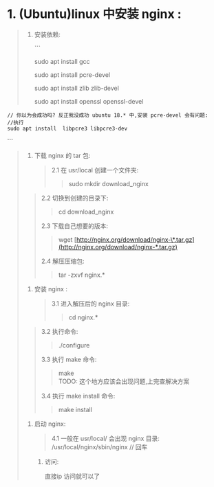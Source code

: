 # 1. \(Ubuntu\)linux 中安装 nginx :

> 1. 安装依赖:
>
>    \`\`\`
>
>     sudo apt install gcc
>
>     sudo apt install  pcre-devel
>
>     sudo apt install  zlib zlib-devel
>
>     sudo apt install  openssl openssl-devel

```text
// 你以为会成功吗? 反正我没成功 ubuntu 18.* 中,安装 pcre-devel 会有问题:
//执行 
sudo apt install  libpcre3 libpcre3-dev 
```

\`\`\`

> 1. 下载 nginx 的 tar 包:
>
>    > 2.1 在 usr/local 创建一个文件夹:
>    >
>    > > sudo mkdir download\_nginx
>
> > 2.2 切换到创建的目录下:
> >
> > > cd download\_nginx
> >
> > 2.3 下载自己想要的版本:
> >
> > > wget [http://nginx.org/download/nginx-\*.tar.gz](http://nginx.org/download/nginx-*.tar.gz)
> >
> > 2.4 解压压缩包:
> >
> > > tar -zxvf nginx.\*
>
> 1. 安装 nginx :
>
>    > 3.1 进入解压后的 nginx 目录:
>    >
>    > > cd nginx.\*
>
> > 3.2 执行命令:
> >
> > > ./configure
> >
> > 3.3 执行 make 命令:
> >
> > > make  
> > > TODO: 这个地方应该会出现问题,上完查解决方案
> >
> > 3.4 执行 make install 命令:
> >
> > > make install
>
> 1. 启动 nginx:
>
>    > 4.1 一般在 usr/local/ 会出现 nginx 目录: /usr/local/nginx/sbin/nginx // 回车
>
>    1. 访问:
>
>       直接ip 访问就可以了

